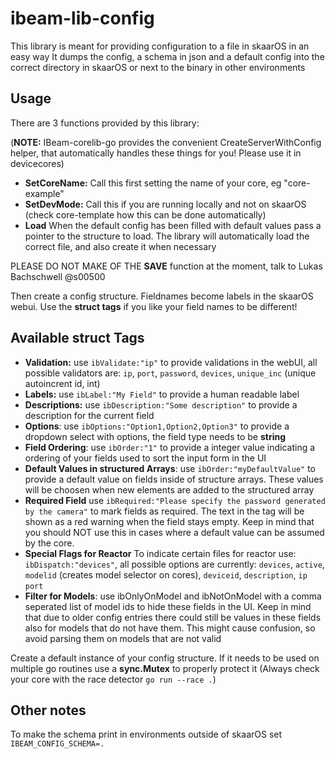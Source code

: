 # ibeam-lib-config


This library is meant for providing configuration to a file in skaarOS in an easy way
It dumps the config, a schema in json and a default config into the correct directory in skaarOS or next to the binary in other environments

## Usage 

There are 3 functions provided by this library:

(**NOTE:** IBeam-corelib-go provides the convenient CreateServerWithConfig helper, that automatically handles these things for you! Please use it in devicecores)


- **SetCoreName:** Call this first setting the name of your core, eg "core-example"
- **SetDevMode:** Call this if you are running locally and not on skaarOS (check core-template how this can be done automatically)
- **Load** When the default config has been filled with default values pass a pointer to the structure to load. The library will automatically load the correct file, and also create it when necessary

PLEASE DO NOT MAKE OF THE **SAVE** function at the moment, talk to Lukas Bachschwell @s00500

Then create a config structure. Fieldnames become labels in the skaarOS webui. Use the **struct tags** if you like your field names to be different!

## Available struct Tags

* **Validation:** use `ibValidate:"ip"` to provide validations in the webUI, all possible validators are: `ip`, `port`, `password`, `devices`, `unique_inc` (unique autoincrent id, int)
* **Labels:** use `ibLabel:"My Field"` to provide a human readable label
* **Descriptions:** use `ibDescription:"Some description"` to provide a description for the current field
* **Options**: use `ibOptions:"Option1,Option2,Option3"` to provide a dropdown select with options, the field type needs to be **string**
* **Field Ordering**: use `ibOrder:"1"` to provide a integer value indicating a ordering of your fields used to sort the input form in the UI
* **Default Values in structured Arrays**: use `ibOrder:"myDefaultValue"` to provide a default value on fields inside of structure arrays. These values will be choosen when new elements are added to the structured array
* **Required Field** use `ibRequired:"Please specify the password generated by the camera"` to mark fields as required. The text in the tag will be shown as a red warning when the field stays empty. Keep in mind that you should NOT use this in cases where a default value can be assumed by the core.
* **Special Flags for Reactor**  To indicate certain files for reactor use: `ibDispatch:"devices"`, all possible options are currently: `devices`, `active`, `modelid` (creates model selector on cores), `deviceid`, `description`, `ip` `port`
* **Filter for Models**: use ibOnlyOnModel and ibNotOnModel with a comma seperated list of model ids to hide these fields in the UI. Keep in mind that due to older config entries there could still be values in these fields also for models that do not have them. This might cause confusion, so avoid parsing them on models that are not valid

Create a default instance of your config structure. If it needs to be used on multiple go routines use a **sync.Mutex** to properly protect it (Always check your core with the race detector `go run --race .`)

## Other notes

To make the schema print in environments outside of skaarOS set `IBEAM_CONFIG_SCHEMA=.`

